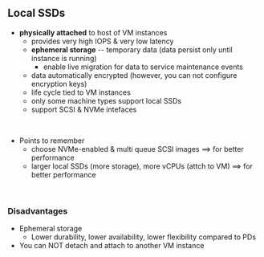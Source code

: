 ## Local SSDs
* **physically attached** to host of VM instances
  * provides very high IOPS & very low latency
  * **ephemeral storage** -- temporary data (data persist only until instance is running)
    * enable live migration for data to service maintenance events
  * data automatically encrypted (however, you can not configure encryption keys)
  * life cycle tied to VM instances
  * only some machine types support local SSDs
  * support SCSI & NVMe intefaces

</br>

* Points to remember
  * choose NVMe-enabled & multi queue SCSI images ==> for better performance 
  * larger local SSDs (more storage), more vCPUs (attch to VM) ==> for better performance
 

</br>

### Disadvantages
* Ephemeral storage
  * Lower durability, lower availability, lower flexibility compared to PDs
* You can NOT detach and attach to another VM instance
